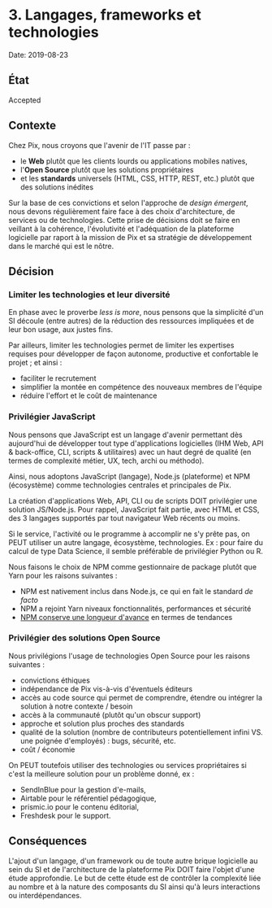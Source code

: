 # 3. Langages, frameworks et technologies

Date: 2019-08-23

## État

Accepted

## Contexte

Chez Pix, nous croyons que l'avenir de l'IT passe par :

- le **Web** plutôt que les clients lourds ou applications mobiles natives, 
- l'**Open Source** plutôt que les solutions propriétaires 
- et les **standards** universels (HTML, CSS, HTTP, REST, etc.) plutôt que des solutions inédites

Sur la base de ces convictions et selon l'approche de *design émergent*, nous devons régulièrement faire face à des choix d'architecture, de services ou de technologies. Cette prise de décisions doit se faire en veillant à la cohérence, l'évolutivité et l'adéquation de la plateforme logicielle par raport à la mission de Pix et sa stratégie de développement dans le marché qui est le nôtre.

## Décision

### Limiter les technologies et leur diversité

En phase avec le proverbe *less is more*, nous pensons que la simplicité d'un SI découle (entre autres) de la réduction des ressources impliquées et de leur bon usage, aux justes fins.

Par ailleurs, limiter les technologies permet de limiter les expertises requises pour développer de façon autonome, productive et confortable le projet ; et ainsi :

- faciliter le recrutement
- simplifier la montée en compétence des nouveaux membres de l'équipe
- réduire l'effort et le coût de maintenance

### Privilégier JavaScript
 
Nous pensons que JavaScript est un langage d'avenir permettant dès aujourd'hui de développer tout type d'applications logicielles (IHM Web, API & back-office, CLI, scripts & utilitaires) avec un haut degré de qualité (en termes de complexité métier, UX, tech, archi ou méthodo).

Ainsi, nous adoptons JavaScript (langage), Node.js (plateforme) et NPM (écosystème) comme technologies centrales et principales de Pix.

La création d'applications Web, API, CLI ou de scripts DOIT privilégier une solution JS/Node.js. Pour rappel, JavaScript fait partie, avec HTML et CSS, des 3 langages supportés par tout navigateur Web récents ou moins.

Si le service, l'activité ou le programme à accomplir ne s'y prête pas, on PEUT utiliser un autre langage, écosystème, technologies. Ex : pour faire du calcul de type Data Science, il semble préférable de privilégier Python ou R.

Nous faisons le choix de NPM comme gestionnaire de package plutôt que Yarn pour les raisons suivantes : 

- NPM est nativement inclus dans Node.js, ce qui en fait le standard *de facto* 
- NPM a rejoint Yarn niveaux fonctionnalités, performances et sécurité
- [NPM conserve une longueur d'avance](https://www.npmtrends.com/npm-vs-yarn) en termes de tendances


### Privilégier des solutions Open Source

Nous privilégions l'usage de technologies Open Source pour les raisons suivantes :

- convictions éthiques
- indépendance de Pix vis-à-vis d'éventuels éditeurs
- accès au code source qui permet de comprendre, étendre ou intégrer la solution à notre contexte / besoin 
- accès à la communauté (plutôt qu'un obscur support)
- approche et solution plus proches des standards
- qualité de la solution (nombre de contributeurs potentiellement infini VS. une poignée d'employés) : bugs, sécurité, etc.
- coût / économie

On PEUT toutefois utiliser des technologies ou services propriétaires si c'est la meilleure solution pour un problème donné, ex : 

- SendInBlue pour la gestion d'e-mails, 
- Airtable pour le référentiel pédagogique, 
- prismic.io pour le contenu éditorial, 
- Freshdesk pour le support.

## Conséquences

L'ajout d'un langage, d'un framework ou de toute autre brique logicielle au sein du SI et de l'architecture de la plateforme Pix DOIT faire l'objet d'une étude approfondie. Le but de cette étude est de contrôler la complexité liée au nombre et à la nature des composants du SI ainsi qu'à leurs interactions ou interdépendances.
